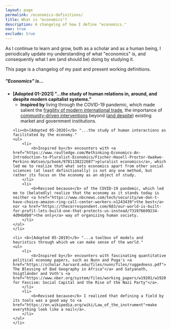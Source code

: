 ```yaml
---
layout: page
permalink: /economics-definitions/
title: What is "economics"?
description: A changelog of how I define "economics."
nav: true
exclude: true
---
```


As I continue to learn and grow, both as a scholar and as a human being, I periodically update my understanding of what "economics" is, and consequently what I am (and should be) doing by studying it.

This page is a changelog of my past and present working definitions.

##### "Economics" is...
<ul>
    <li><b>[Adopted 01-2021] "...the study of human relations in, around, and despite modern capitalist systems."</b>
    <ul>
        <li>
            <b>Inspired by</b> living through the COVID-19 pandemic, which made salient the <a href="https://www.reutersevents.com/supplychain/supply-chain/end-just-time">fragility of modern international trade</a>, the importance of <a href="https://www.straitstimes.com/asia/se-asia/fuelled-by-flailing-govt-response-to-pandemic-community-pantries-sprout-across-the">community-driven interventions</a> beyond (<a href="https://www.rappler.com/moveph/philippine-government-red-tagging-community-pantry-sparks-uproar-online">and despite</a>) existing market and government institutions.
        </li>
    </ul>    
    </li>
    
    <li><b>[Adopted 05-2020]</b> "...the study of human interactions as facilitated by the economy."
    <ul>
        <li>
            <b>Inspired by</b> encounters with <a href="https://www.routledge.com/Rethinking-Economics-An-Introduction-to-Pluralist-Economics/Fischer-Hasell-Proctor-Uwakwe-Perkins-Watson/p/book/9781138222687">pluralist economics</a>, which led me to realize that what sets economics apart from other social sciences (at least definitionally) is not any one method, but rather its focus on the economy as an object of study.
        </li>
        <li>
            <b>Revised because</b> of the COVID-19 pandemic, which led me to (belatedly) realize that the economy as it stands today is neither <a href="https://www.nbcnews.com/tech/security/we-don-t-have-choice-amazon-ring-call-center-workers-n1243439">the best</a> nor <a href="https://thecorrespondent.com/683/our-world-is-built-for-profit-lets-build-one-that-protects-us-instead/731976699234-4d94b0b0">the only</a> way of organizing human society.
        </li>
    </ul>
    </li>
    
    <li> <b>[Adopted 05-2019]</b> "...a toolbox of models and heuristics through which we can make sense of the world."
    <ul>
        <li>
            <b>Inspired by</b> encounters with fascinating quantitative political economy papers, such as Nunn and Puga's <a href="https://scholar.harvard.edu/files/nunn/files/ruggedness.pdf">"Ruggedness: The Blessing of Bad Geography in Africa"</a> and Satyanath, Voigtländer and Voth's <a href="https://www.nber.org/system/files/working_papers/w19201/w19201.pdf">"Bowling for Fascism: Social Capital and the Rise of the Nazi Party"</a>.
        </li>
        <li>
            <b>Revised because</b> I realized that defining a field by its tools was a good way to <a href="https://en.wikipedia.org/wiki/Law_of_the_instrument">make everything look like a nail</a>.
        </li>
    </ul>
    </li>
</ul>